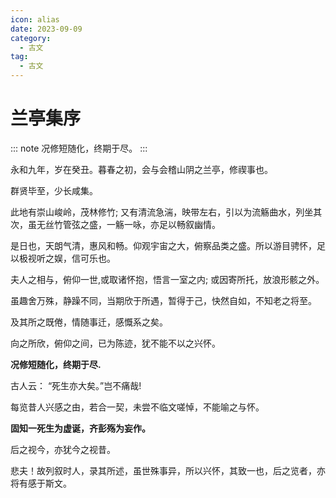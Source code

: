 ```yaml
---
icon: alias
date: 2023-09-09
category:
  - 古文
tag:
  - 古文
---
```


# 兰亭集序

::: note 
况修短随化，终期于尽。
:::

<!-- more -->


永和九年，岁在癸丑。暮春之初，会与会稽山阴之兰亭，修禊事也。

群贤毕至，少长咸集。

此地有崇山峻岭，茂林修竹; 又有清流急湍，映带左右，引以为流觞曲水，列坐其次，虽无丝竹管弦之盛，一觞一咏，亦足以畅叙幽情。

是日也，天朗气清，惠风和畅。仰观宇宙之大，俯察品类之盛。所以游目骋怀，足以极视听之娱，信可乐也。

夫人之相与，俯仰一世,或取诸怀抱，悟言一室之内; 或因寄所托，放浪形骸之外。

虽趣舍万殊，静躁不同，当期欣于所遇，暂得于己，快然自如，不知老之将至。

及其所之既倦，情随事迁，感慨系之矣。

向之所欣，俯仰之间，已为陈迹，犹不能不以之兴怀。

<strong>况修短随化，终期于尽.</strong>

古人云： “死生亦大矣。”岂不痛哉!

每览昔人兴感之由，若合一契，未尝不临文嗟悼，不能喻之与怀。

<strong> 固知一死生为虚诞，齐彭殇为妄作。</strong>

后之视今，亦犹今之视昔。

悲夫！故列叙时人，录其所述，虽世殊事异，所以兴怀，其致一也，后之览者，亦将有感于斯文。